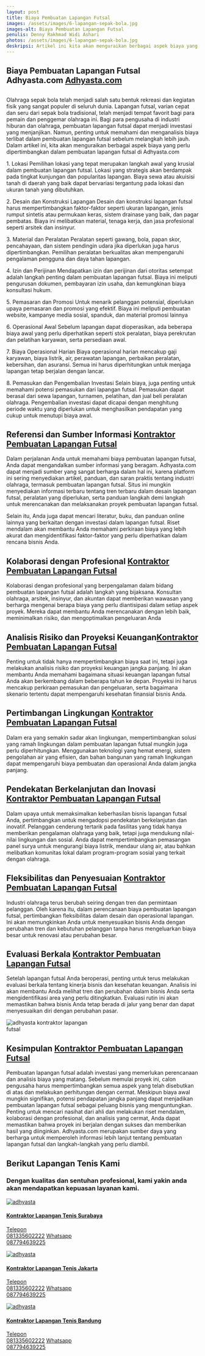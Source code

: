 ```yaml
---
layout: post
title: Biaya Pembuatan Lapangan Futsal
images: /assets/images/6-lapangan-sepak-bola.jpg
images-alt: Biaya Pembuatan Lapangan Futsal
penulis: Denny Rakhmad Widi Ashari
photos: /assets/images/6-lapangan-sepak-bola.jpg
deskripsi: Artikel ini kita akan menguraikan berbagai aspek biaya yang perlu dipertimbangkan dalam pembuatan lapangan futsal di Adhyasta.com
---
```

<section class="features11 cid-rravbvzsVT" id="features11-5">
    <div class="container">
        <div class="col-md-12">
            <div class="media-container-row">
                <div class=" align-left aside-content">
                    <h2 class="mbr-title pt-2 mbr-fonts-style display-2">
                        Biaya Pembuatan Lapangan Futsal Adhyasta.com
                        <a href="/produk/spesialis-lapangan-futsal/">Adhyasta.com</a>
                    </h2>
                    <div class="mbr-section-text">
                        <h2 class="mbr-title pt-2 mbr-fonts-style display-2">
                        </h2>
                        <p class="mbr-text mb-5 pt-3 mbr-light mbr-fonts-style display-5">
                            Olahraga sepak bola telah menjadi salah satu bentuk rekreasi dan kegiatan fisik yang sangat populer di seluruh dunia. Lapangan futsal, varian cepat dan seru dari sepak bola tradisional, telah menjadi tempat favorit bagi para pemain dan penggemar olahraga ini. Bagi para pengusaha di industri hiburan dan olahraga, pembuatan lapangan futsal dapat menjadi investasi yang menjanjikan. Namun, penting untuk memahami dan menganalisis biaya terlibat dalam pembuatan lapangan futsal sebelum melangkah lebih jauh. Dalam artikel ini, kita akan menguraikan berbagai aspek biaya yang perlu dipertimbangkan dalam pembuatan lapangan futsal di Adhyasta.com
                        </p>
                        <p class="mbr-text mb-5 pt-3 mbr-light mbr-fonts-style display-5">
                            1. Lokasi
                            Pemilihan lokasi yang tepat merupakan langkah awal yang krusial dalam pembuatan lapangan futsal. Lokasi yang strategis akan berdampak pada tingkat kunjungan dan popularitas lapangan. Biaya sewa atau akuisisi tanah di daerah yang baik dapat bervariasi tergantung pada lokasi dan ukuran tanah yang dibutuhkan.
                        </p>
                        <p class="mbr-text mb-5 pt-3 mbr-light mbr-fonts-style display-5">
                            2. Desain dan Konstruksi Lapangan
                            Desain dan konstruksi lapangan futsal harus mempertimbangkan faktor-faktor seperti ukuran lapangan, jenis rumput sintetis atau permukaan keras, sistem drainase yang baik, dan pagar pembatas. Biaya ini melibatkan material, tenaga kerja, dan jasa profesional seperti arsitek dan insinyur.
                        </p>
                        <p class="mbr-text mb-5 pt-3 mbr-light mbr-fonts-style display-5">
                            3. Material dan Peralatan
                            Peralatan seperti gawang, bola, papan skor, pencahayaan, dan sistem pendingin udara jika diperlukan juga harus dipertimbangkan. Pemilihan peralatan berkualitas akan mempengaruhi pengalaman pengguna dan daya tahan lapangan.
                        </p>
                        <p class="mbr-text mb-5 pt-3 mbr-light mbr-fonts-style display-5">
                            4. Izin dan Perijinan
                            Mendapatkan izin dan perijinan dari otoritas setempat adalah langkah penting dalam pembuatan lapangan futsal. Biaya ini meliputi pengurusan dokumen, pembayaran izin usaha, dan kemungkinan biaya konsultasi hukum.
                        </p>
                        <p class="mbr-text mb-5 pt-3 mbr-light mbr-fonts-style display-5">
                            5. Pemasaran dan Promosi
                            Untuk menarik pelanggan potensial, diperlukan upaya pemasaran dan promosi yang efektif. Biaya ini meliputi pembuatan website, kampanye media sosial, spanduk, dan material promosi lainnya
                        </p>
                        <p class="mbr-text mb-5 pt-3 mbr-light mbr-fonts-style display-5">
                            6. Operasional Awal
                            Sebelum lapangan dapat dioperasikan, ada beberapa biaya awal yang perlu diperhatikan seperti stok peralatan, biaya perekrutan dan pelatihan karyawan, serta persediaan awal.
                        </p>
                        <p class="mbr-text mb-5 pt-3 mbr-light mbr-fonts-style display-5">
                            7. Biaya Operasional Harian
                            Biaya operasional harian mencakup gaji karyawan, biaya listrik, air, perawatan lapangan, perbaikan peralatan, kebersihan, dan asuransi. Semua ini harus diperhitungkan untuk menjaga lapangan tetap berjalan dengan lancar.
                        </p>
                        <p class="mbr-text mb-5 pt-3 mbr-light mbr-fonts-style display-5">
                            8. Pemasukan dan Pengembalian Investasi
                            Selain biaya, juga penting untuk memahami potensi pemasukan dari lapangan futsal. Pemasukan dapat berasal dari sewa lapangan, turnamen, pelatihan, dan jual beli peralatan olahraga. Pengembalian investasi dapat dicapai dengan menghitung periode waktu yang diperlukan untuk menghasilkan pendapatan yang cukup untuk menutupi biaya awal.
                        </p>
                    </div>
                </div>
            </div>
        </div>
    </div>
    <div class="container">
        <div class="col-md-12">
            <div class="media-container-row">
                <div class=" align-left aside-content">
                    <h2 class="mbr-title pt-2 mbr-fonts-style display-2">
                        Referensi dan Sumber Informasi <a href="/produk/spesialis-lapangan-futsal/">Kontraktor Pembuatan Lapangan Futsal</a>
                    </h2>
                    <div class="mbr-section-text">
                        <p class="mbr-text mb-5 pt-3 mbr-light mbr-fonts-style display-5">
                            Dalam perjalanan Anda untuk memahami biaya pembuatan lapangan futsal, Anda dapat mengandalkan sumber informasi yang beragam. Adhyasta.com dapat menjadi sumber yang sangat berharga dalam hal ini, karena platform ini sering menyediakan artikel, panduan, dan saran praktis tentang industri olahraga, termasuk pembuatan lapangan futsal. Situs ini mungkin menyediakan informasi terbaru tentang tren terbaru dalam desain lapangan futsal, peralatan yang diperlukan, serta panduan langkah demi langkah untuk merencanakan dan melaksanakan proyek pembuatan lapangan futsal.
                        </p>
                        <p class="mbr-text mb-5 pt-3 mbr-light mbr-fonts-style display-5">
                           Selain itu, Anda juga dapat mencari literatur, buku, dan panduan online lainnya yang berkaitan dengan investasi dalam lapangan futsal. Riset mendalam akan membantu Anda memahami perkiraan biaya yang lebih akurat dan mengidentifikasi faktor-faktor yang perlu diperhatikan dalam rencana bisnis Anda.
                        </p>
                    </div>
                </div>
            </div>
        </div>
    </div>
    <div class="container">
        <div class="col-md-12">
            <div class="media-container-row">
                <div class=" align-left aside-content">
                    <h2 class="mbr-title pt-2 mbr-fonts-style display-2">
                       Kolaborasi dengan Profesional <a href="/produk/spesialis-lapangan-futsal/">Kontraktor Pembuatan Lapangan Futsal</a>
                    </h2>
                    <div class="mbr-section-text">
                        <p class="mbr-text mb-5 pt-3 mbr-light mbr-fonts-style display-5">
                            Kolaborasi dengan profesional yang berpengalaman dalam bidang pembuatan lapangan futsal adalah langkah yang bijaksana. Konsultan olahraga, arsitek, insinyur, dan akuntan dapat memberikan wawasan yang berharga mengenai berapa biaya yang perlu diantisipasi dalam setiap aspek proyek. Mereka dapat membantu Anda merencanakan dengan lebih baik, meminimalkan risiko, dan mengoptimalkan pengeluaran Anda
                        </p>
                    </div>
                </div>
            </div>
        </div>
    </div>
     <div class="container">
        <div class="col-md-12">
            <div class="media-container-row">
                <div class=" align-left aside-content">
                    <h2 class="mbr-title pt-2 mbr-fonts-style display-2">
                        Analisis Risiko dan Proyeksi Keuangan<a href="/produk/spesialis-lapangan-futsal/">Kontraktor Pembuatan Lapangan Futsal</a>
                    </h2>
                    <div class="mbr-section-text">
                        <p class="mbr-text mb-5 pt-3 mbr-light mbr-fonts-style display-5">
                            Penting untuk tidak hanya mempertimbangkan biaya saat ini, tetapi juga melakukan analisis risiko dan proyeksi keuangan jangka panjang. Ini akan membantu Anda memahami bagaimana situasi keuangan lapangan futsal Anda akan berkembang dalam beberapa tahun ke depan. Proyeksi ini harus mencakup perkiraan pemasukan dan pengeluaran, serta bagaimana skenario tertentu dapat mempengaruhi kesehatan finansial bisnis Anda.
                        </p>
                    </div>
                </div>
            </div>
        </div>
    </div>
     <div class="container">
        <div class="col-md-12">
            <div class="media-container-row">
                <div class=" align-left aside-content">
                    <h2 class="mbr-title pt-2 mbr-fonts-style display-2">
                       Pertimbangan Lingkungan <a href="/produk/spesialis-lapangan-futsal/">Kontraktor Pembuatan Lapangan Futsal</a>
                    </h2>
                    <div class="mbr-section-text">
                        <p class="mbr-text mb-5 pt-3 mbr-light mbr-fonts-style display-5">
                            Dalam era yang semakin sadar akan lingkungan, mempertimbangkan solusi yang ramah lingkungan dalam pembuatan lapangan futsal mungkin juga perlu diperhitungkan. Menggunakan teknologi yang hemat energi, sistem pengolahan air yang efisien, dan bahan bangunan yang ramah lingkungan dapat mempengaruhi biaya pembuatan dan operasional Anda dalam jangka panjang.
                        </p>
                    </div>
                </div>
            </div>
        </div>
    </div>
     <div class="container">
        <div class="col-md-12">
            <div class="media-container-row">
                <div class=" align-left aside-content">
                    <h2 class="mbr-title pt-2 mbr-fonts-style display-2">
                        Pendekatan Berkelanjutan dan Inovasi <a href="/produk/spesialis-lapangan-futsal/">Kontraktor Pembuatan Lapangan Futsal</a>
                    </h2>
                    <div class="mbr-section-text">
                        <p class="mbr-text mb-5 pt-3 mbr-light mbr-fonts-style display-5">
                            Dalam upaya untuk memaksimalkan keberhasilan bisnis lapangan futsal Anda, pertimbangkan untuk mengadopsi pendekatan berkelanjutan dan inovatif. Pelanggan cenderung tertarik pada fasilitas yang tidak hanya memberikan pengalaman olahraga yang baik, tetapi juga mendukung nilai-nilai lingkungan dan sosial. Anda dapat mempertimbangkan pemasangan panel surya untuk mengurangi biaya listrik, mendaur ulang air, atau bahkan melibatkan komunitas lokal dalam program-program sosial yang terkait dengan olahraga.
                        </p>
                    </div>
                </div>
            </div>
        </div>
    </div>
     <div class="container">
        <div class="col-md-12">
            <div class="media-container-row">
                <div class=" align-left aside-content">
                    <h2 class="mbr-title pt-2 mbr-fonts-style display-2">
                        Fleksibilitas dan Penyesuaian <a href="/produk/spesialis-lapangan-futsal/">Kontraktor Pembuatan Lapangan Futsal</a>
                    </h2>
                    <div class="mbr-section-text">
                        <p class="mbr-text mb-5 pt-3 mbr-light mbr-fonts-style display-5">
                            Industri olahraga terus berubah seiring dengan tren dan permintaan pelanggan. Oleh karena itu, dalam perencanaan biaya pembuatan lapangan futsal, pertimbangkan fleksibilitas dalam desain dan operasional lapangan. Ini akan memungkinkan Anda untuk menyesuaikan bisnis Anda dengan perubahan tren dan kebutuhan pelanggan tanpa harus mengeluarkan biaya besar untuk renovasi atau perubahan besar.
                        </p>
                    </div>
                </div>
            </div>
        </div>
    </div>
    <div class="container">
        <div class="col-md-12">
            <div class="media-container-row">
                <div class=" align-left aside-content">
                    <h2 class="mbr-title pt-2 mbr-fonts-style display-2">
                         Evaluasi Berkala <a href="/produk/spesialis-lapangan-futsal/">Kontraktor Pembuatan Lapangan Futsal</a>
                    </h2>
                    <div class="mbr-section-text">
                        <p class="mbr-text mb-5 pt-3 mbr-light mbr-fonts-style display-5">
                            Setelah lapangan futsal Anda beroperasi, penting untuk terus melakukan evaluasi berkala tentang kinerja bisnis dan kesehatan keuangan. Analisis ini akan membantu Anda melihat tren dan perubahan dalam bisnis Anda serta mengidentifikasi area yang perlu ditingkatkan. Evaluasi rutin ini akan memastikan bahwa bisnis Anda tetap berada di jalur yang benar dan dapat menyesuaikan diri dengan perubahan pasar.
                        </p>
                        <div class="mbr-figure m-auto" style="width: 50%;">
                            <img src="/assets/images/kontraktor-lapangan-futsal.webp" alt="adhyasta kontraktor lapangan futsal" title="adhyasta kontraktor lapangan futsal">
                        </div>
                    </div>
                </div>
            </div>
        </div>
    </div>
    <div class="container">
        <div class="col-md-12">
            <div class="media-container-row">
                <div class=" align-left aside-content">
                    <h2 class="mbr-title pt-2 mbr-fonts-style display-2">
                        Kesimpulan <a href="/produk/spesialis-lapangan-futsal/">Kontraktor Pembuatan Lapangan Futsal</a>
                    </h2>
                    <div class="mbr-section-text">
                        <p class="mbr-text mb-5 pt-3 mbr-light mbr-fonts-style display-5">
                            Pembuatan lapangan futsal adalah investasi yang memerlukan perencanaan dan analisis biaya yang matang. Sebelum memulai proyek ini, calon pengusaha harus mempertimbangkan semua aspek yang telah disebutkan di atas dan melakukan perhitungan dengan cermat. Meskipun biaya awal mungkin signifikan, potensi pendapatan jangka panjang dapat menjadikan pembuatan lapangan futsal sebagai peluang bisnis yang menguntungkan. Penting untuk mencari nasihat dari ahli dan melakukan riset mendalam, kolaborasi dengan profesional, dan analisis yang cermat, Anda dapat memastikan bahwa proyek ini berjalan dengan sukses dan memberikan hasil yang diinginkan. Adhyasta.com merupakan sumber daya yang berharga untuk memperoleh informasi lebih lanjut tentang pembuatan lapangan futsal dan langkah-langkah yang perlu diambil.
                        </p>
                    </div>
                </div>
            </div>
        </div>
    </div>
    <div class="container">
        <div class="col-md-12">
            <div class="media-container-row">
                <div class=" align-left aside-content">
                    <div class="mbr-section-text">
                    </div>
                </div>
            </div>
        </div>
    </div>
</section>
<section class="features15 cid-rr5Cowf967" id="features15-e">
    <div class="container">
        <h2 class="mbr-section-title pb-3 align-center mbr-fonts-style display-2">
            Berikut Lapangan Tenis Kami
        </h2>
        <h3 class="mbr-section-subtitle display-5 align-center mbr-fonts-style">
            Dengan kualitas dan sentuhan profesional, kami yakin anda akan mendapatkan kepuasan layanan kami.
        </h3>
        <div class="media-container-row container pt-5 mt-2">
            <div class="col-12 col-md-6 mb-4 col-lg-4">
                <div class="card flip-card p-5 align-center">
                    <a href="/produk/spesialis-lapangan-tenis/">
                        <div class="card-front card_cont">
                            <img src="/assets/images/8-lapangan-tenis-2.jpg" alt="adhyasta">
                        </div>
                        <div class="card_back card_cont">
                            <h4 class="card-title display-5 py-2 mbr-fonts-style">
                                Kontraktor Lapangan Tenis Surabaya
                            </h4>
                            <p class="mbr-text mbr-fonts-style display-7">
                                <a class="btn btn-primary display-4" href="tel:+6281335602222">Telepon <br>081335602222</a>
                                <a class="btn btn-primary display-4" href="https://api.whatsapp.com/send?text=Hallo%20Adhyasta.com%20(Nama)%20(Alamat)%20&amp;phone=6287794639225">Whatsapp <br>087794639225</a>
                            </p>
                        </div>
                    </a>
                </div>
            </div>
            <div class="col-12 col-md-6 mb-4 col-lg-4">
                <div class="card flip-card p-5 align-center">
                    <a href="/produk/spesialis-lapangan-tenis/">
                        <div class="card-front card_cont">
                            <img src="/assets/images/8-lapangan-tenis-3.jpg" alt="adhyasta">
                        </div>
                        <div class="card_back card_cont">
                            <h4 class="card-title py-2 mbr-fonts-style display-5">
                                Kontraktor Lapangan Tenis Jakarta
                            </h4>
                            <p class="mbr-text mbr-fonts-style display-7">
                                <a class="btn btn-primary display-4" href="tel:+6281335602222">Telepon <br>081335602222</a>
                                <a class="btn btn-primary display-4" href="https://api.whatsapp.com/send?text=Hallo%20Adhyasta.com%20(Nama)%20(Alamat)%20&amp;phone=6287794639225">Whatsapp <br>087794639225</a>
                            </p>
                        </div>
                    </a>
                </div>
            </div>
            <div class="col-12 col-md-6 mb-4 col-lg-4">
                <a href="/produk/spesialis-lapangan-tenis/">
                    <div class="card flip-card p-5 align-center">
                        <div class="card-front card_cont">
                            <img src="/assets/images/8-lapangan-tenis-4.jpg" alt="adhyasta">
                        </div>
                        <div class="card_back card_cont">
                            <h4 class="card-title py-2 mbr-fonts-style display-5">
                                Kontraktor Lapangan Tenis Bandung
                            </h4>
                            <p class="mbr-text mbr-fonts-style display-7">
                                <a class="btn btn-primary display-4" href="tel:+6281335602222">Telepon <br>081335602222</a>
                                <a class="btn btn-primary display-4" href="https://api.whatsapp.com/send?text=Hallo%20Adhyasta.com%20(Nama)%20(Alamat)%20&amp;phone=6287794639225">Whatsapp <br>087794639225</a>
                            </p>
                        </div>
                    </div>
                </a>
            </div>
        </div>
    </div>
</section>